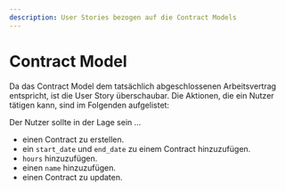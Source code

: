 ```yaml
---
description: User Stories bezogen auf die Contract Models
---
```


# Contract Model

Da das Contract Model dem tatsächlich abgeschlossenen Arbeitsvertrag entspricht, ist die User Story überschaubar.
Die Aktionen, die ein Nutzer tätigen kann, sind im Folgenden aufgelistet:

Der Nutzer sollte in der Lage sein ...

* einen Contract zu erstellen.
* ein `start_date` und `end_date` zu einem Contract hinzuzufügen.
* `hours` hinzuzufügen.
* einen `name` hinzuzufügen.
* einen Contract zu updaten.
